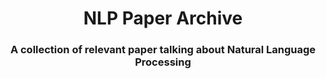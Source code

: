 <h1 align="center">NLP Paper Archive</h1>
  <h3 align="center">A collection of relevant paper talking about Natural Language Processing</h3>
